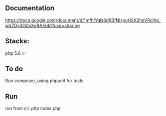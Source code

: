 ## Documentation

https://docs.google.com/document/d/1mfhlYqN8d6BfNHpuHSX2hzVRclhq_wd7Dy33i0xXgBA/edit?usp=sharing

## Stacks: 
php 5.6 >

## To do
Run composer, using phpunit for tests

## Run

run from cli: php index.php



